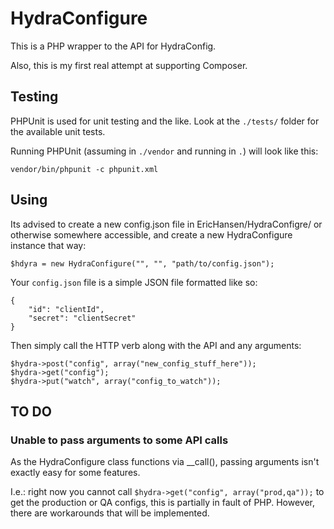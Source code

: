 HydraConfigure
===============

This is a PHP wrapper to the API for HydraConfig.

Also, this is my first real attempt at supporting Composer.

## Testing

PHPUnit is used for unit testing and the like.  Look at the ```./tests/``` folder for the available unit tests.

Running PHPUnit (assuming in ```./vendor``` and running in ```.```) will look like this:

```
vendor/bin/phpunit -c phpunit.xml
```

## Using

Its advised to create a new config.json file in EricHansen/HydraConfigre/ or otherwise somewhere accessible, and
create a new HydraConfigure instance that way:

```
$hdyra = new HydraConfigure("", "", "path/to/config.json");
```

Your ```config.json``` file is a simple JSON file formatted like so:

```
{
    "id": "clientId",
    "secret": "clientSecret"
}
```

Then simply call the HTTP verb along with the API and any arguments:

```
$hydra->post("config", array("new_config_stuff_here"));
$hydra->get("config");
$hydra->put("watch", array("config_to_watch"));
```

## TO DO

### Unable to pass arguments to some API calls

As the HydraConfigure class functions via __call(), passing arguments isn't exactly easy for some features.

I.e.: right now you cannot call ```$hydra->get("config", array("prod,qa"));``` to get the production or QA configs,
this is partially in fault of PHP.  However, there are workarounds that will be implemented.